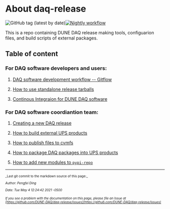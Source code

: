 # About daq-release

![GitHub tag (latest by date)](https://img.shields.io/github/v/tag/DUNE-DAQ/daq-release?label=latest%20tag)[![Nightly workflow](https://github.com/DUNE-DAQ/daq-release/actions/workflows/nightly.yml/badge.svg?branch=develop)](https://github.com/DUNE-DAQ/daq-release/actions/workflows/nightly.yml)

This is a repo containing DUNE DAQ release making tools, configuarion files, and build scripts of external packages. 

## Table of content

### For DAQ software developers and users:


1. [DAQ software development workflow -- Gitflow](development_workflow_gitflow.md)


2. [How to use standalone release tarballs](standalone_daq_release.md)


3. [Continous Integraion for DUNE DAQ software](ci_github_action.md)

### For DAQ software coordiantion team:


1. [Creating a new DAQ release](create_release.md)


2. [How to build external UPS products](make_ups_products.md)


3. [How to publish files to cvmfs](publish_to_cvmfs.md)


4. [How to package DAQ packages into UPS products](upsify_daq_packages.md)


5. [How to add new modules to `pypi-repo`](add_modules_to_pypi_repo.md)


-----

<font size="1">
_Last git commit to the markdown source of this page:_


_Author: Pengfei Ding_

_Date: Tue May 4 12:24:42 2021 -0500_

_If you see a problem with the documentation on this page, please file an Issue at [https://github.com/DUNE-DAQ/daq-release/issues](https://github.com/DUNE-DAQ/daq-release/issues)_
</font>
